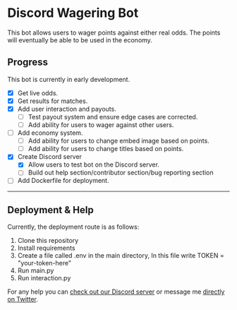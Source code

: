 # Discord Wagering Bot
This bot allows users to wager points against either real odds. The points will eventually be able to be used in the economy.

## Progress ##
This bot is currently in early development.

- [x] Get live odds.
- [x] Get results for matches.
- [x] Add user interaction and payouts.
    - [ ] Test payout system and ensure edge cases are corrected.
    - [ ] Add ability for users to wager against other users.
- [ ] Add economy system.
    - [ ] Add ability for users to change embed image based on points.
    - [ ] Add ability for users to change titles based on points.

- [x] Create Discord server    
    - [x] Allow users to test bot on the Discord server.
    - [ ] Build out help section/contributor section/bug reporting section

- [ ] Add Dockerfile for deployment.
---
## Deployment & Help ##

Currently, the deployment route is as follows:

1. Clone this repository
2. Install requirements
3. Create a file called .env in the main directory, In this file write TOKEN = "your-token-here"
4. Run main.py
5. Run interaction.py

For any help you can [check out our Discord server](https://discord.gg/Xq44DsKG) or message me [directly on Twitter](https://twitter.com/JonathanRJoyner).
